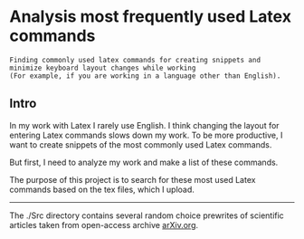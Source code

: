 Analysis most frequently used Latex commands
==========================
    Finding commonly used latex commands for creating snippets and minimize keyboard layout changes while working 
    (For example, if you are working in a language other than English).

Intro
-------------

In my work with Latex I rarely use English. 
I think changing the layout for entering Latex commands slows down my work. To be more productive, I want to create snippets of the most commonly used  Latex commands.  

But first, I need to analyze my work and make a list of these commands. 

The purpose of this project is to search for these most used Latex commands based on the tex files, which I upload.

-------------

The ./Src directory contains several random choice prewrites of scientific articles taken from open-access archive [arXiv.org](https://arxiv.org/).
